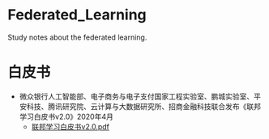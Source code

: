 # Federated_Learning
Study notes about the federated learning.

# 白皮书
- 微众银行人工智能部、电子商务与电子支付国家工程实验室、鹏城实验室、平安科技、腾讯研究院、云计算与大数据研究所、招商金融科技联合发布《联邦学习白皮书v2.0》2020年4月
    - [联邦学习白皮书v2.0.pdf](https://aisp-1251170195.cos.ap-hongkong.myqcloud.com/wp-content/uploads/pdf/%E8%81%94%E9%82%A6%E5%AD%A6%E4%B9%A0%E7%99%BD%E7%9A%AE%E4%B9%A6_v2.0.pdf)